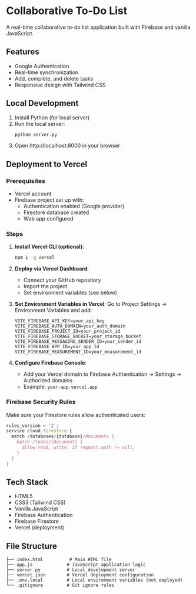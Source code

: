 # Collaborative To-Do List

A real-time collaborative to-do list application built with Firebase and vanilla JavaScript.

## Features
- Google Authentication
- Real-time synchronization
- Add, complete, and delete tasks
- Responsive design with Tailwind CSS

## Local Development

1. Install Python (for local server)
2. Run the local server:
   ```bash
   python server.py
   ```
3. Open http://localhost:8000 in your browser

## Deployment to Vercel

### Prerequisites
- Vercel account
- Firebase project set up with:
  - Authentication enabled (Google provider)
  - Firestore database created
  - Web app configured

### Steps

1. **Install Vercel CLI (optional)**:
   ```bash
   npm i -g vercel
   ```

2. **Deploy via Vercel Dashboard**:
   - Connect your GitHub repository
   - Import the project
   - Set environment variables (see below)

3. **Set Environment Variables in Vercel**:
   Go to Project Settings → Environment Variables and add:
   ```
   VITE_FIREBASE_API_KEY=your_api_key
   VITE_FIREBASE_AUTH_DOMAIN=your_auth_domain
   VITE_FIREBASE_PROJECT_ID=your_project_id
   VITE_FIREBASE_STORAGE_BUCKET=your_storage_bucket
   VITE_FIREBASE_MESSAGING_SENDER_ID=your_sender_id
   VITE_FIREBASE_APP_ID=your_app_id
   VITE_FIREBASE_MEASUREMENT_ID=your_measurement_id
   ```

4. **Configure Firebase Console**:
   - Add your Vercel domain to Firebase Authentication → Settings → Authorized domains
   - Example: `your-app.vercel.app`

### Firebase Security Rules

Make sure your Firestore rules allow authenticated users:

```javascript
rules_version = '2';
service cloud.firestore {
  match /databases/{database}/documents {
    match /todos/{document} {
      allow read, write: if request.auth != null;
    }
  }
}
```

## Tech Stack
- HTML5
- CSS3 (Tailwind CSS)
- Vanilla JavaScript
- Firebase Authentication
- Firebase Firestore
- Vercel (deployment)

## File Structure
```
├── index.html          # Main HTML file
├── app.js             # JavaScript application logic
├── server.py          # Local development server
├── vercel.json        # Vercel deployment configuration
├── .env.local         # Local environment variables (not deployed)
└── .gitignore         # Git ignore rules
```

